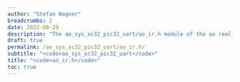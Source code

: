 ```yaml
---
author: "Stefan Wagner"
breadcrumbs: 2
date: 2022-08-29
description: "The ao_sys_xc32_pic32_uart/ao_ir.h module of the ao real-time operating system."
draft: true
permalink: /ao_sys_xc32_pic32_uart/ao_ir.h/ 
subtitle: "<code>ao_sys_xc32_pic32_uart</code>"
title: "<code>ao_ir.h</code>"
toc: true
---
```


```c
```
